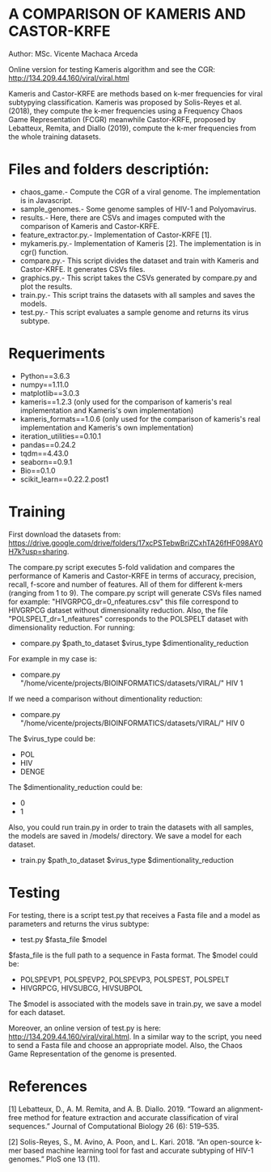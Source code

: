 # A COMPARISON OF KAMERIS AND CASTOR-KRFE
Author: MSc. Vicente Machaca Arceda

Online version for testing Kameris algorithm and see the CGR: http://134.209.44.160/viral/viral.html

Kameris and Castor-KRFE are methods based on k-mer frequencies for viral subtypying classification. Kameris was proposed by Solis-Reyes et al. (2018), they compute the k-mer frequencies using a Frequency Chaos Game Representation (FCGR) meanwhile Castor-KRFE,
proposed by Lebatteux, Remita, and Diallo (2019), compute the k-mer frequencies from the whole training datasets.

# Files and folders descriptión:
- chaos_game.- Compute the CGR of a viral genome. The implementation is in Javascript.
- sample_genomes.- Some genome samples of HIV-1 and Polyomavirus.
- results.- Here, there are CSVs and images computed with the comparison of Kameris and Castor-KRFE.
- feature_extractor.py.- Implementation of Castor-KRFE [1].
- mykameris.py.- Implementation of Kameris [2]. The implementation is in cgr() function.
- compare.py.- This script divides the dataset and train with Kameris and Castor-KRFE. It generates CSVs files.
- graphics.py.- This script takes the CSVs generated by compare.py and plot the results.
- train.py.- This script trains the datasets with all samples and saves the models.
- test.py.- This script evaluates a sample genome and returns its virus subtype.

# Requeriments
- Python==3.6.3 
- numpy==1.11.0
- matplotlib==3.0.3
- kameris==1.2.3 (only used for the comparison of kameris's real implementation and Kameris's own implementation)
- kameris_formats==1.0.6 (only used for the comparison of kameris's real implementation and Kameris's own implementation)
- iteration_utilities==0.10.1
- pandas==0.24.2
- tqdm==4.43.0
- seaborn==0.9.1
- Bio==0.1.0
- scikit_learn==0.22.2.post1

# Training
First download the datasets from: https://drive.google.com/drive/folders/17xcPSTebwBriZCxhTA26fHF098AY0H7k?usp=sharing.

The compare.py script executes 5-fold validation and compares the performance of Kameris and Castor-KRFE in terms of accuracy, precision, recall, f-score and number of features. All of them for different k-mers (ranging from 1 to 9). The compare.py script will generate CSVs files named for example: "HIVGRPCG_dr=0_nfeatures.csv" this file correspond to HIVGRPCG dataset without dimensionality reduction. Also, the file "POLSPELT_dr=1_nfeatures" corresponds to the POLSPELT dataset with dimensionality reduction. For running: 

- compare.py  $path_to_dataset  $virus_type  $dimentionality_reduction 

For example in my case is:

- compare.py "/home/vicente/projects/BIOINFORMATICS/datasets/VIRAL/"  HIV  1

If we need a comparison without dimentionality reduction:

- compare.py "/home/vicente/projects/BIOINFORMATICS/datasets/VIRAL/"  HIV  0

The $virus_type could be:
- POL
- HIV
- DENGE

The $dimentionality_reduction could be:
- 0
- 1

Also, you could run train.py in order to train the datasets with all samples, the models are saved in /models/ directory. We save a model for each dataset.

- train.py $path_to_dataset $virus_type $dimentionality_reduction

# Testing

For testing, there is a script test.py that receives a Fasta file and a model as parameters and returns the virus subtype:

- test.py  $fasta_file  $model

$fasta_file is the full path to a sequence in Fasta format. The $model could be:
- POLSPEVP1, POLSPEVP2, POLSPEVP3, POLSPEST, POLSPELT
- HIVGRPCG, HIVSUBCG, HIVSUBPOL

The $model is associated with the models save in train.py, we save a model for each dataset.

Moreover, an online version of test.py is here: http://134.209.44.160/viral/viral.html. In a similar way to the script, you need to send a Fasta file and choose an appropriate model. Also, the Chaos Game Representation of the genome is presented.

# References

[1] Lebatteux, D., A. M. Remita, and A. B. Diallo. 2019. “Toward an alignment-free method for feature extraction
and accurate classification of viral sequences.” Journal of Computational Biology 26 (6): 519–535.

[2] Solis-Reyes, S., M. Avino, A. Poon, and L. Kari. 2018. “An open-source k-mer based machine learning tool for
fast and accurate subtyping of HIV-1 genomes.” PloS one 13 (11).
